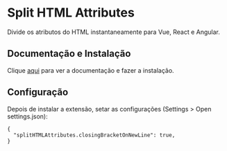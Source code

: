# Split HTML Attributes

Divide os atributos do HTML instantaneamente para Vue, React e Angular.

## Documentação e Instalação

Clique [aqui](https://marketplace.visualstudio.com/items?itemName=dannyconnell.split-html-attributes) para ver a documentação e fazer a instalação.

## Configuração

Depois de instalar a extensão, setar as configurações (Settings > Open settings.json):

```
{
  "splitHTMLAttributes.closingBracketOnNewLine": true,
}
```
